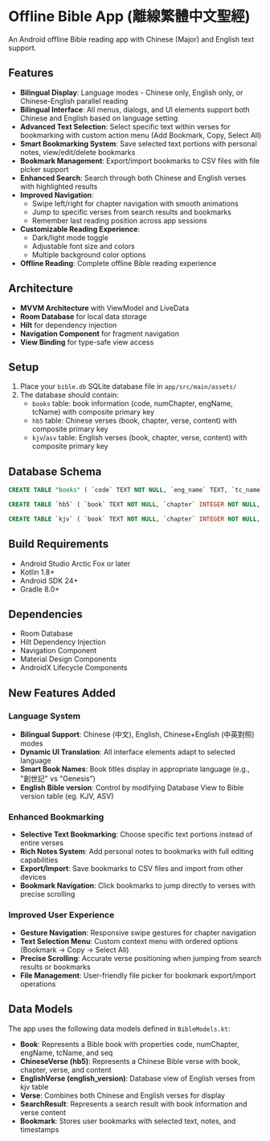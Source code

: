 # Offline Bible App (離線繁體中文聖經)

An Android offline Bible reading app with Chinese (Major) and English text support.

## Features

- **Bilingual Display**: Language modes - Chinese only, English only, or Chinese-English parallel reading
- **Bilingual Interface**: All menus, dialogs, and UI elements support both Chinese and English based on language setting
- **Advanced Text Selection**: Select specific text within verses for bookmarking with custom action menu (Add Bookmark, Copy, Select All)
- **Smart Bookmarking System**: Save selected text portions with personal notes, view/edit/delete bookmarks
- **Bookmark Management**: Export/import bookmarks to CSV files with file picker support
- **Enhanced Search**: Search through both Chinese and English verses with highlighted results
- **Improved Navigation**: 
  - Swipe left/right for chapter navigation with smooth animations
  - Jump to specific verses from search results and bookmarks
  - Remember last reading position across app sessions
- **Customizable Reading Experience**:
  - Dark/light mode toggle
  - Adjustable font size and colors
  - Multiple background color options
- **Offline Reading**: Complete offline Bible reading experience


## Architecture

- **MVVM Architecture** with ViewModel and LiveData
- **Room Database** for local data storage
- **Hilt** for dependency injection
- **Navigation Component** for fragment navigation
- **View Binding** for type-safe view access

## Setup

1. Place your `bible.db` SQLite database file in `app/src/main/assets/`
2. The database should contain:
   - `books` table: book information (code, numChapter, engName, tcName) with composite primary key
   - `hb5` table: Chinese verses (book, chapter, verse, content) with composite primary key
   - `kjv`/`asv` table: English verses (book, chapter, verse, content) with composite primary key

## Database Schema

```sql
CREATE TABLE "books" ( `code` TEXT NOT NULL, `eng_name` TEXT, `tc_name` TEXT, `num_chapter` INTEGER, `seq` INTEGER, PRIMARY KEY(`code`) )

CREATE TABLE `hb5` ( `book` TEXT NOT NULL, `chapter` INTEGER NOT NULL, `verse` INTEGER NOT NULL, `content` TEXT NOT NULL, PRIMARY KEY(`book`,`chapter`,`verse`) )

CREATE TABLE `kjv` ( `book` TEXT NOT NULL, `chapter` INTEGER NOT NULL, `verse` INTEGER NOT NULL, `content` TEXT NOT NULL, PRIMARY KEY(`book`,`chapter`,`verse`) )
```

## Build Requirements

- Android Studio Arctic Fox or later
- Kotlin 1.8+
- Android SDK 24+
- Gradle 8.0+

## Dependencies

- Room Database
- Hilt Dependency Injection
- Navigation Component
- Material Design Components
- AndroidX Lifecycle Components

## New Features Added

### Language System
- **Bilingual Support**: Chinese (中文), English, Chinese+English (中英對照) modes
- **Dynamic UI Translation**: All interface elements adapt to selected language
- **Smart Book Names**: Book titles display in appropriate language (e.g., "創世記" vs "Genesis")
- **English Bible version**: Control by modifying Database View to Bible version table (eg. KJV, ASV)

### Enhanced Bookmarking
- **Selective Text Bookmarking**: Choose specific text portions instead of entire verses
- **Rich Notes System**: Add personal notes to bookmarks with full editing capabilities
- **Export/Import**: Save bookmarks to CSV files and import from other devices
- **Bookmark Navigation**: Click bookmarks to jump directly to verses with precise scrolling

### Improved User Experience
- **Gesture Navigation**: Responsive swipe gestures for chapter navigation
- **Text Selection Menu**: Custom context menu with ordered options (Bookmark → Copy → Select All)
- **Precise Scrolling**: Accurate verse positioning when jumping from search results or bookmarks
- **File Management**: User-friendly file picker for bookmark export/import operations

## Data Models

The app uses the following data models defined in `BibleModels.kt`:
- **Book**: Represents a Bible book with properties code, numChapter, engName, tcName, and seq
- **ChineseVerse (hb5)**: Represents a Chinese Bible verse with book, chapter, verse, and content
- **EnglishVerse (english_version)**: Database view of English verses from kjv table
- **Verse**: Combines both Chinese and English verses for display
- **SearchResult**: Represents a search result with book information and verse content
- **Bookmark**: Stores user bookmarks with selected text, notes, and timestamps
